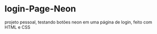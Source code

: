 # login-Page-Neon
projeto pessoal, testando botões neon em uma página de login, feito com HTML e CSS
